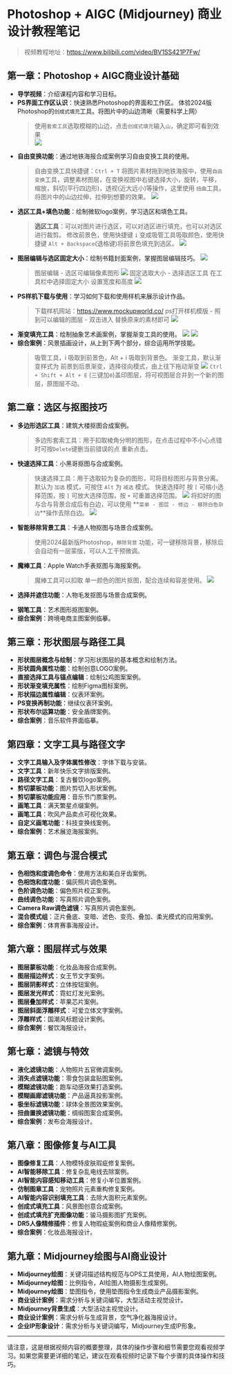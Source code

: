 # Photoshop + AIGC (Midjourney) 商业设计教程笔记
> 视频教程地址：https://www.bilibili.com/video/BV1SS421P7Fw/

## 第一章：Photoshop + AIGC商业设计基础
- **导学视频**：介绍课程内容和学习目标。
- **PS界面工作区认识**：快速熟悉Photoshop的界面和工作区。
    体验2024版Photoshop的`创成式填充`工具。将图片中的山边清晰（需要科学上网）
    > 使用`套索工具`选取模糊的山边，点击`创成式填充`输入`山`，确定即可看到效果  
    ![](https://blog-github-img.87xl.cn/img/picgo/202403080826458.png)
- **自由变换功能**：通过地铁海报合成案例学习自由变换工具的使用。
    > 自由变换工具快捷键：`Ctrl + T`
    > 将图片素材拖到地铁海报中，使用`自由变换`工具，调整素材图层，在变换视图中右键选择大小，旋转，平移，缩放，斜切(平行四边形)，透视(近大远小)等操作，这里使用 `扭曲`工具，将图片中的山边拉伸，拉伸到想要的效果。
    ![](https://blog-github-img.87xl.cn/img/picgo/202403080853613.png)
- **选区工具+填色功能**：绘制微软logo案例，学习选区和填色工具。
    > **选区工具**：可以对图片进行选区，可以对选区进行填充，也可以对选区进行裁剪。
    > 修改前景色，使用快捷键 `i` 变成吸管工具吸取颜色，使用快捷键 `Alt + Backspace`(退格键)将前景色填充到选区。
    ![](https://blog-github-img.87xl.cn/img/picgo/202403080910769.png)
- **图层编辑与选区固定大小**：绘制书籍封面案例，掌握图层编辑技巧。
    ![](https://blog-github-img.87xl.cn/img/picgo/202403080951945.png)
    > 图层编辑 - 选区可编辑像素图形
    ![](https://blog-github-img.87xl.cn/img/picgo/202403080953766.png)
    > 固定选取大小 - 选择选区工具 在工具栏中选择固定大小 设置宽度和高度
    ![](https://blog-github-img.87xl.cn/img/picgo/202403080952646.png)
- **PS样机下载与使用**：学习如何下载和使用样机来展示设计作品。
    > 下载样机网站：https://www.mockupworld.co/
    ps打开样机模版 - 照到可以编辑的图层 - 双击进入 替换原来的素材即可
    ![](https://blog-github-img.87xl.cn/img/picgo/202403081006550.png)
- **渐变填充工具**：绘制抽象艺术画案例，掌握渐变工具的使用。
    ![](https://blog-github-img.87xl.cn/img/picgo/202403081517724.png)
    ![](https://blog-github-img.87xl.cn/img/picgo/202403081540233.png)
- **综合案例**：风景插画设计，从上到下两个部分，综合运用所学技能。
    > 吸管工具，i 吸取到前景色，Alt + i 吸取到背景色。
    > 渐变工具，默认渐变样式为 前景到后景渐变，选择径向模式，由上往下拖动渐变
    ![](https://blog-github-img.87xl.cn/img/picgo/202403082050149.png)
    > `Ctrl + Shift + Alt + E` (三键加e)盖印图层，将可视图层合并到一个新的图层，原图层不动。

## 第二章：选区与抠图技巧
- **多边形选区工具**：建筑大楼抠图合成案例。
    > 多边形套索工具：用于扣取棱角分明的图形，在点击过程中不小心点错时可按`Delete`键删当前错误的点 重新点击。
- **快速选择工具**：小黑哥抠图与合成案例。
    > 快速选择工具：用于选取较为复杂的图形，可将目标图形与背景分离。默认为 `加选` 模式，可按住 `Alt` 为 `减选` 模式。
    > 快速选择时 按 `[` 可缩小选择范围，按 `]` 可放大选择范围，按 `+` 可重置选择范围。
    ![](https://blog-github-img.87xl.cn/img/picgo/202403082112220.png)
    > 将扣好的图与合与背景合成后有白边，可以使用 **`菜单 - 图层 - 修边 - 移除白色杂边`**操作去除白边。
    ![](https://blog-github-img.87xl.cn/img/picgo/202403082125309.png)
- **智能移除背景工具**：卡通人物抠图与场景合成案例。
    > 使用2024最新版Photoshop，`移除背景` 功能，可一键移除背景，移除后会自动有一层蒙版，可以人工干预微调。
- **魔棒工具**：Apple Watch手表抠图与海报案例。
    > 魔棒工具可以扣取 单一颜色的图片抠图，配合连续和容差使用。
    ![](https://blog-github-img.87xl.cn/img/picgo/202403082207611.png)
- **选择并遮住功能**：人物毛发抠图与场景合成案例。
    > 
- **钢笔工具**：艺术图形抠图案例。
- **综合案例**：跨境电商主图案例临摹。

## 第三章：形状图层与路径工具
- **形状图层概念与绘制**：学习形状图层的基本概念和绘制方法。
- **形状圆角属性功能**：绘制创意LOGO案例。
- **直接选择工具与锚点编辑**：绘制公鸡图案案例。
- **形状渐变填充属性**：绘制Figma图标案例。
- **形状描边属性编辑**：仪表环案例。
- **PS变换再制功能**：继续仪表环案例。
- **形状布尔运算功能**：安全盾牌案例。
- **综合案例**：音乐软件界面临摹。

## 第四章：文字工具与路径文字
- **文字工具输入及字体属性修改**：字体下载与安装。
- **文字工具**：新年快乐文字排版案例。
- **路径文字工具**：复古餐饮logo案例。
- **剪切蒙板功能**：图片剪切入形状案例。
- **剪切蒙板功能应用**：音乐节门票案例。
- **画笔工具**：满天繁星点缀案例。
- **画笔工具**：吹风产品卖点可视化效果。
- **自定义画笔功能**：科技变换线案例。
- **综合案例**：艺术展览海报案例。

## 第五章：调色与混合模式
- **色相饱和度调色命令**：使用方法和美白牙齿案例。
- **色相饱和度功能**：偏灰照片调色案例。
- **色阶调色功能**：偏色照片校正案例。
- **曲线调色功能**：写真照片调色案例。
- **Camera Raw调色滤镜**：写真照片调色案例。
- **混合模式组**：正片叠底、变暗、滤色、变亮、叠加、柔光模式的应用案例。
- **综合案例**：体育赛事海报设计。

## 第六章：图层样式与效果
- **图层蒙板功能**：化妆品海报合成案例。
- **图层描边样式**：女王节文字案例。
- **图层阴影样式**：立体按钮案例。
- **图层发光样式**：霓虹灯发光案例。
- **图层叠加样式**：苹果芯片案例。
- **图层斜面浮雕样式**：可爱立体文字案例。
- **浮雕样式**：国潮风标题设计案例。
- **综合案例**：餐饮海报设计。

## 第七章：滤镜与特效
- **液化滤镜功能**：人物照片五官微调案例。
- **消失点滤镜功能**：零食包装盒贴图案例。
- **模糊滤镜功能**：跑车动感效果打造案例。
- **模糊画廊滤镜功能**：产品逼真投影案例。
- **极坐标滤镜功能**：球体全景图效果案例。
- **扭曲置换滤镜功能**：绸缎图案合成案例。
- **综合案例**：发布会海报设计。

## 第八章：图像修复与AI工具
- **图像修复工具**：人物模特皮肤瑕疵修复案例。
- **AI智能移除工具**：修复杂乱电线去除案例。
- **AI智能内容感知移动工具**：修复小羊位置案例。
- **仿制图章工具**：宠物照片元素重构修复案例。
- **AI智能内容识别填充工具**：去除大面积元素案例。
- **创成式填充工具**：风景图创意合成案例。
- **创成式填充扩充图像功能**：骏马摄影图扩充案例。
- **DR5人像精修插件**：修复人物瑕疵案例和商业人像精修案例。
- **综合案例**：化妆品海报设计。

## 第九章：Midjourney绘图与AI商业设计
- **Midjourney绘图**：关键词描述结构规范与OPS工具使用，AI人物绘图案例。
- **Midjourney绘图**：比例指令，AI绘图人物摄影生成案例。
- **Midjourney绘图**：垫图指令，使用垫图指令生成商业产品摄影案例。
- **商业设计案例**：需求分析与关键词编写，大型活动主视觉设计。
- **Midjourney背景生成**：大型活动主视觉设计。
- **商业设计案例**：需求分析与生成背景，空气净化器海报设计。
- **企业IP形象设计**：需求分析与关键词编写，Midjourney生成IP形象。

---

请注意，这是根据视频内容的概要整理，具体的操作步骤和细节需要您观看视频学习。如果您需要更详细的笔记，建议在观看视频时记录下每个步骤的具体操作和技巧。